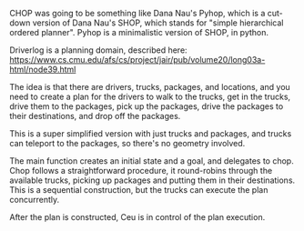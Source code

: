 CHOP was going to be something like Dana Nau's Pyhop,
which is a cut-down version of Dana Nau's SHOP,
which stands for "simple hierarchical ordered planner".
Pyhop is a minimalistic version of SHOP, in python.

Driverlog is a planning domain, described here: 
https://www.cs.cmu.edu/afs/cs/project/jair/pub/volume20/long03a-html/node39.html

The idea is that there are drivers, trucks, packages, and locations,
and you need to create a plan for the drivers to walk to the trucks,
get in the trucks, drive them to the packages, pick up the packages,
drive the packages to their destinations, and drop off the packages.

This is a super simplified version with just trucks and packages,
and trucks can teleport to the packages, so there's no geometry involved.

The main function creates an initial state and a goal,
and delegates to chop.
Chop follows a straightforward procedure,
it round-robins through the available trucks,
picking up packages and putting them in their destinations.
This is a sequential construction,
but the trucks can execute the plan concurrently.

After the plan is constructed, Ceu is in control of the plan execution.

